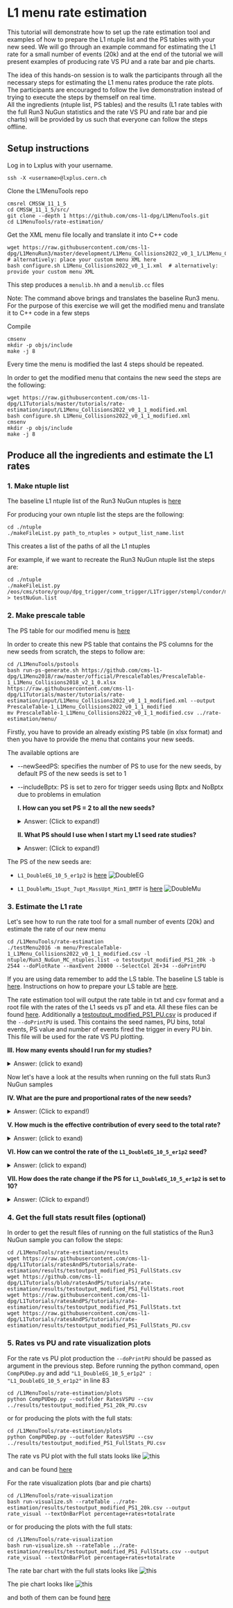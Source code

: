 # L1 menu rate estimation

This tutorial will demonstrate how to set up the rate estimation tool and examples of how to prepare the L1 ntuple list and the PS tables with your new seed. We will go through an example command for estimating the L1 rate for a small number of events (20k) and at the end of the tutorial we will present examples of producing rate VS PU and a rate bar and pie charts. 

The idea of this hands-on session is to walk the participants through all the necessary steps for estimating the L1 menu rates produce the rate plots. The participants are encouraged to follow the live demonstration instead of trying to execute the steps by themself on real time.  
All the ingredients (ntuple list, PS tables) and the results (L1 rate tables with the full Run3 NuGun statistics and the rate VS PU and rate bar and pie charts) will be provided by us such that everyone can follow the steps offline.

## Setup instructions

Log in to Lxplus with your username.
```
ssh -X <username>@lxplus.cern.ch
```

Clone the L1MenuTools repo
```
cmsrel CMSSW_11_1_5
cd CMSSW_11_1_5/src/
git clone --depth 1 https://github.com/cms-l1-dpg/L1MenuTools.git
cd L1MenuTools/rate-estimation/
```

Get the XML menu file locally and translate it into C++ code
```
wget https://raw.githubusercontent.com/cms-l1-dpg/L1MenuRun3/master/development/L1Menu_Collisions2022_v0_1_1/L1Menu_Collisions2022_v0_1_1.xml  # alternatively: place your custom menu XML here
bash configure.sh L1Menu_Collisions2022_v0_1_1.xml  # alternatively: provide your custom menu XML
```
This step produces a ```menulib.hh``` and a ```menulib.cc``` files

Note: The command above brings and translates the baseline Run3 menu. For the purpose of this exercise we will get the modified menu and translate it to C++ code in a few steps

Compile
```
cmsenv
mkdir -p objs/include
make -j 8
```

Every time the menu is modified the last 4 steps should be repeated.

In order to get the modified menu that contains the new seed the steps are the following:
```
wget https://raw.githubusercontent.com/cms-l1-dpg/L1Tutorials/master/tutorials/rate-estimation/input/L1Menu_Collisions2022_v0_1_1_modified.xml
bash configure.sh L1Menu_Collisions2022_v0_1_1_modified.xml
cmsenv
mkdir -p objs/include
make -j 8
```

## Produce all the ingredients and estimate the L1 rates

### 1. Make ntuple list

The baseline L1 ntuple list of the Run3 NuGun ntuples is [here](https://github.com/cms-l1-dpg/L1Tutorials/blob/ratesAndPS/tutorials/rate-estimation/input/Run3_NuGun_MC_ntuples.list) 

For producing your own ntuple list the steps are the following: 
```
cd ./ntuple
./makeFileList.py path_to_ntuples > output_list_name.list
```

This creates a list of the paths of all the L1 ntuples

For example, if we want to recreate the Run3 NuGun ntuple list the steps are:
```
cd ./ntuple
./makeFileList.py /eos/cms/store/group/dpg_trigger/comm_trigger/L1Trigger/stempl/condor/menu_Nu_11_0_X_1614189426/ > testNuGun.list
```


### 2. Make prescale table

The PS table for our modified menu is [here](https://github.com/cms-l1-dpg/L1Tutorials/blob/master/tutorials/rate-estimation/input/PrescaleTable-1_L1Menu_Collisions2022_v0_1_1_modified.csv)

In order to create this new PS table that contains the PS columns for the new seeds from scratch, the steps to follow are: 
```
cd /L1MenuTools/pstools
bash run-ps-generate.sh https://github.com/cms-l1-dpg/L1Menu2018/raw/master/official/PrescaleTables/PrescaleTable-1_L1Menu_Collisions2018_v2_1_0.xlsx https://raw.githubusercontent.com/cms-l1-dpg/L1Tutorials/master/tutorials/rate-estimation/input/L1Menu_Collisions2022_v0_1_1_modified.xml --output PrescaleTable-1_L1Menu_Collisions2022_v0_1_1_modified
mv PrescaleTable-1_L1Menu_Collisions2022_v0_1_1_modified.csv ../rate-estimation/menu/
```                                                                                                                                                                             
Firstly, you have to provide an already existing PS table (in xlsx format) and then you have to provide the menu that contains your new seeds.

The available options are
* --newSeedPS: specifies the number of PS to use for the new seeds, by default PS of the new seeds is set to 1
* --includeBptx: PS is set to zero for trigger seeds using Bptx and NoBptx due to problems in emulation

   **I. How can you set PS = 2 to all the new seeds?**
   <details>
   <summary>Answer: (Click to expand!)</summary>

   Adding the --newSeedPS 2 in the command above.
   </details>


   **II. What PS should I use when I start my L1 seed rate studies?**
   <details>
   <summary>Answer: (Click to expand!)</summary>

   For the beggining of your study we suggest you set the PS of your new seed to 1. This way you can check the initial rate of your seed and then study how you can control it by increasing the PS.
   </details>

The PS of the new seeds are:
* ```L1_DoubleEG_10_5_er1p2``` is [here](https://github.com/cms-l1-dpg/L1Tutorials/blob/master/tutorials/rate-estimation/input/PrescaleTable-1_L1Menu_Collisions2022_v0_1_1_modified.csv#L160)
    ![DoubleEG](./images/PS_DoubleEG.png)

* ```L1_DoubleMu_15upt_7upt_MassUpt_Min1_BMTF``` is [here](https://github.com/cms-l1-dpg/L1Tutorials/blob/master/tutorials/rate-estimation/input/PrescaleTable-1_L1Menu_Collisions2022_v0_1_1_modified.csv#L48)
    ![DoubleMu](./images/PS_DoubleMu.png)


### 3. Estimate the L1 rate

Let's see how to run the rate tool for a small number of events (20k) and estimate the rate of our new menu
```
cd /L1MenuTools/rate-estimation
./testMenu2016 -m menu/PrescaleTable-1_L1Menu_Collisions2022_v0_1_1_modified.csv -l ntuple/Run3_NuGun_MC_ntuples.list -o testoutput_modified_PS1_20k -b 2544 --doPlotRate --maxEvent 20000 --SelectCol 2E+34 --doPrintPU
```
If you are using data remember to add the LS table. The baseline LS table is [here](https://github.com/cms-l1-dpg/L1MenuTools/blob/master/rate-estimation/menu/run_lumi.csv).
Instructions on how to prepare your LS table are [here](https://twiki.cern.ch/twiki/bin/viewauth/CMS/HowToL1TriggerMenu#3_Run_3_setting).

The rate estimation tool will output the rate table in txt and csv format and a root file with the rates of the L1 seeds vs pT and eta. 
All these files can be found [here](https://github.com/cms-l1-dpg/L1Tutorials/tree/ratesAndPS/tutorials/rate-estimation/results/).
Additionally a [testoutput\_modified\_PS1\_PU.csv](https://raw.githubusercontent.com/cms-l1-dpg/L1Tutorials/ratesAndPS/tutorials/rate-estimation/results/testoutput_modified_PS1_PU.csv) is produced if the ```--doPrintPU``` is used. This contains the seed names, PU bins, total events, PS value and number of events fired the trigger in every PU bin. This file will be used for the rate VS PU plotting.

   **III. How many events should I run for my studies?**
   <details>
   <summary>Answer: (click to exand)</summary>

   As many as possible! Here we demostrate only a small number of events due to time constraints. The rate tables in the results directory have been produced with the full stats of the Run3 NuGun MC sample.
   </details>

Now let's have a look at the results when running on the full stats Run3 NuGun samples

   **IV. What are the pure and proportional rates of the new seeds?** 
   <details>
   <summary>Answer: (Click to expand!) </summary>

   For the ```L1_DoubleMu_15upt_7upt_MassUpt_Min1_BMTF``` is [here](https://github.com/cms-l1-dpg/L1Tutorials/blob/ratesAndPS/tutorials/rate-estimation/results/testoutput_modified_PS1_FullStats.txt#L400) 

   ![DoubleMu](./images/DoubleMu_15upt_7upt_MassUpt_Min1_BMTF_PS1.png)

   and for the ```L1_DoubleEG_10_5_er1p2``` is [here](https://github.com/cms-l1-dpg/L1Tutorials/blob/ratesAndPS/tutorials/rate-estimation/results/testoutput_modified_PS1_FullStats.txt#L512)
   
   ![DoubleEG](./images/DoubleEG_10_5_er1p2_PS1.png)
   </details>


   **V. How much is the effective contribution of every seed to the total rate?**
   <details>
   <summary> Answer: (click to exand) </summary>

   * The ```L1_DoubleMu_15upt_7upt_MassUpt_Min1_BMTF``` has a pure rate = 0. 
   * The ```L1_DoubleEG_10_5_er1p2``` has pure rate = 230908 Hz.
   </details>


   **VI. How can we control the rate of the ```L1_DoubleEG_10_5_er1p2``` seed?**
   <details>  
   <summary> Answer: (click to expand)</summary>

   Possible options for controlling very high rates of seeds are the optimizing the cuts of the seeds and/or the increasing the PS
   </details>


   **VII. How does the rate change if the PS for ```L1_DoubleEG_10_5_er1p2``` is set to 10?**
   <details> 
   <summary> Answer: (Click to expand!) </summary>

   We made a new PS table, set the PS=10 for the new seeds which can be found [here](https://github.com/cms-l1-dpg/L1Tutorials/blob/ratesAndPS/tutorials/rate-estimation/input/PrescaleTable-1_L1Menu_Collisions2022_v0_1_1_modified_PS10.csv) and run the rate estimation tool again for the rull Run3 NuGun Stats.
   The results are [here](https://github.com/cms-l1-dpg/L1Tutorials/blob/ratesAndPS/tutorials/rate-estimation/results/testoutput_modified_PS10.txt#L512)
   The rate of the ```L1_DoubleEG_10_5_er1p2``` is decreased by 1/10 (as expected)

   ![DoubleEG_PS10](images/DoubleEG_10_5_er1p2_PS10.png)
   </details>

### 4. Get the full stats result files (optional)
  
In order to get the result files of running on the full statistics of the Run3 NuGun sample you can follow the steps:
```
cd /L1MenuTools/rate-estimation/results
wget https://raw.githubusercontent.com/cms-l1-dpg/L1Tutorials/ratesAndPS/tutorials/rate-estimation/results/testoutput_modified_PS1_FullStats.csv
wget https://github.com/cms-l1-dpg/L1Tutorials/blob/ratesAndPS/tutorials/rate-estimation/results/testoutput_modified_PS1_FullStats.root
wget https://raw.githubusercontent.com/cms-l1-dpg/L1Tutorials/ratesAndPS/tutorials/rate-estimation/results/testoutput_modified_PS1_FullStats.txt
wget https://raw.githubusercontent.com/cms-l1-dpg/L1Tutorials/ratesAndPS/tutorials/rate-estimation/results/testoutput_modified_PS1_FullStats_PU.csv
``` 


### 5. Rates vs PU and rate visualization plots


For the rate vs PU plot production the ```--doPrintPU``` should be passed as argument in the previous step.
Before running the python command, open ```CompPUDep.py``` and add ```"L1_DoubleEG_10_5_er1p2" : "L1_DoubleEG_10_5_er1p2"``` in line 83
```
cd /L1MenuTools/rate-estimation/plots
python CompPUDep.py --outfolder RatesVSPU --csv ../results/testoutput_modified_PS1_20k_PU.csv
```
or for producing the plots with the full stats:
```
cd /L1MenuTools/rate-estimation/plots
python CompPUDep.py --outfolder RatesVSPU --csv ../results/testoutput_modified_PS1_FullStats_PU.csv
```

The rate vs PU plot with the full stats looks like ![this](Plots_RatesVSPU/L1_DoubleEG_10_5_er1p2.png)

and can be found [here](https://github.com/cms-l1-dpg/L1Tutorials/tree/ratesAndPS/tutorials/rate-estimation/Plots_RatesVSPU)

For the rate visualization plots (bar and pie charts)
```
cd /L1MenuTools/rate-visualization
bash run-visualize.sh --rateTable ../rate-estimation/results/testoutput_modified_PS1_20k.csv --output rate_visual --textOnBarPlot percentage+rates+totalrate

```
or for producing the plots with the full stats:
```
cd /L1MenuTools/rate-visualization
bash run-visualize.sh --rateTable ../rate-estimation/results/testoutput_modified_PS1_FullStats.csv --output rate_visual --textOnBarPlot percentage+rates+totalrate

```

The rate bar chart with the full stats looks like ![this](Rate_Visual/rate_visual_percentage%2Brates%2Btotalrate_barPlot.png)


The pie chart looks like ![this](Rate_Visual/rate_visual_pieChart.png)


and both of them can be found [here](https://github.com/cms-l1-dpg/L1Tutorials/blob/ratesAndPS/tutorials/rate-estimation/Rate_Visual/)

